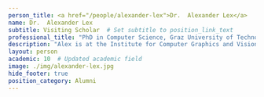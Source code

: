 ```yaml
---
person_title: <a href="/people/alexander-lex">Dr.  Alexander Lex</a>
name: Dr.  Alexander Lex
subtitle: Visiting Scholar  # Set subtitle to position_link_text
professional_title: "PhD in Computer Science, Graz University of Technology, Visiting graduate student (2011), Assistant Professor of Computer Science, Scientific Computing and Imaging Institute and School of Computing, University of Utah"
description: "Alex is at the Institute for Computer Graphics and Vision in Graz University of Technology, Austria. He worked on development of StratomeX, a visualization tool for cancer genomics data."
layout: person
academic: 10  # Updated academic field
image: ./img/alexander-lex.jpg
hide_footer: true
position_category: Alumni
---
```

